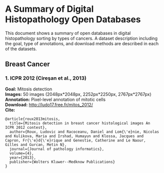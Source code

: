 # A Summary of Digital Histopathology Open Databases

This document shows a summary of open databases in digital histopathology sorting by types of cancers. A dataset description including the goal, type of annotations, and download methods are described in each of the datasets.

## Breast Cancer

### 1. ICPR 2012 (Cireşan et al., 2013)
**Goal:** Mitosis detection <br>
**Images:** 50 images (2048px\*2048px, 2252px\*2250px, 2767px\*2767px) <br>
**Annotation:** Pixel-level annotation of mitotic cells <br>
**Download:** http://ludo17.free.fr/mitos_2012/ <br>
**Cite:** <br>
```
@article{roux2013mitosis,
  title={Mitosis detection in breast cancer histological images An ICPR 2012 contest},
  author={Roux, Ludovic and Racoceanu, Daniel and Lom{\'e}nie, Nicolas and Kulikova, Maria and Irshad, Humayun and Klossa, Jacques and Capron, Fr{\'e}d{\'e}rique and Genestie, Catherine and Le Naour, Gilles and Gurcan, Metin N},
  journal={Journal of pathology informatics},
  volume={4},
  year={2013},
  publisher={Wolters Kluwer--Medknow Publications}
}
```





